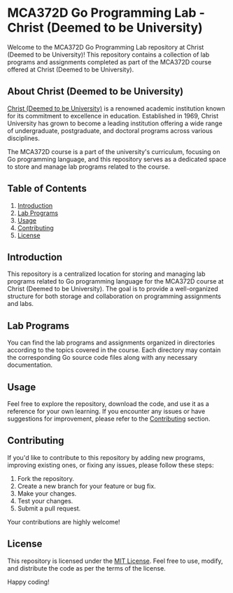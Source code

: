 # MCA372D Go Programming Lab - Christ (Deemed to be University)

Welcome to the MCA372D Go Programming Lab repository at Christ (Deemed to be University)! This repository contains a collection of lab programs and assignments completed as part of the MCA372D course offered at Christ (Deemed to be University).

## About Christ (Deemed to be University)

[Christ (Deemed to be University)](https://christuniversity.in/) is a renowned academic institution known for its commitment to excellence in education. Established in 1969, Christ University has grown to become a leading institution offering a wide range of undergraduate, postgraduate, and doctoral programs across various disciplines.

The MCA372D course is a part of the university's curriculum, focusing on Go programming language, and this repository serves as a dedicated space to store and manage lab programs related to the course.

## Table of Contents

1. [Introduction](#introduction)
2. [Lab Programs](#lab-programs)
3. [Usage](#usage)
4. [Contributing](#contributing)
5. [License](#license)

## Introduction

This repository is a centralized location for storing and managing lab programs related to Go programming language for the MCA372D course at Christ (Deemed to be University). The goal is to provide a well-organized structure for both storage and collaboration on programming assignments and labs.

## Lab Programs

You can find the lab programs and assignments organized in directories according to the topics covered in the course. Each directory may contain the corresponding Go source code files along with any necessary documentation.

## Usage

Feel free to explore the repository, download the code, and use it as a reference for your own learning. If you encounter any issues or have suggestions for improvement, please refer to the [Contributing](#contributing) section.

## Contributing

If you'd like to contribute to this repository by adding new programs, improving existing ones, or fixing any issues, please follow these steps:

1. Fork the repository.
2. Create a new branch for your feature or bug fix.
3. Make your changes.
4. Test your changes.
5. Submit a pull request.

Your contributions are highly welcome!

## License

This repository is licensed under the [MIT License](LICENSE). Feel free to use, modify, and distribute the code as per the terms of the license.

Happy coding!
